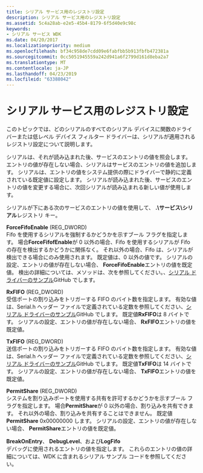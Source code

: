 ```yaml
---
title: シリアル サービス用のレジストリ設定
description: シリアル サービス用のレジストリ設定
ms.assetid: 5c4a28ab-e2e5-45b4-8179-6f5d40e9c98c
keywords:
- シリアル サービス WDK
ms.date: 04/20/2017
ms.localizationpriority: medium
ms.openlocfilehash: bf34c958de7cdd09e6fabfbb5b913fbfb472381a
ms.sourcegitcommit: 0cc5051945559a242d941a6f2799d161d8eba2a7
ms.translationtype: MT
ms.contentlocale: ja-JP
ms.lasthandoff: 04/23/2019
ms.locfileid: "63388042"
---
```

# <a name="registry-settings-for-the-serial-service"></a>シリアル サービス用のレジストリ設定





このトピックでは、どのシリアルのすべてのシリアル デバイスに関数のドライバーまたは低レベル デバイス フィルター ドライバーは、シリアルが適用されるレジストリ設定について説明します。

シリアルは、それが読み込まれた後、サービスのエントリの値を照会します。 エントリの値が存在しない場合、シリアルはサービスのエントリの値を追加します。 シリアルは、エントリの値をシステム提供の際にドライバーで静的に定義されている既定値に設定します。 シリアルが読み込まれた後、サービスのエントリの値を変更する場合に、次回シリアルが読み込まれる新しい値が使用します。

シリアルが下にある次のサービスのエントリの値を使用して、 **.\\サービス\\シリアル**レジストリ キー。

<a href="" id="forcefifoenable--reg-dword-"></a>**ForceFifoEnable** (REG\_DWORD)  
Fifo を使用するシリアルを強制するかどうかを示すブール フラグを指定します。 場合**ForceFifofEnable**が 0 以外の場合、Fifo を使用するシリアルが Fifo の存在を検出するかどうかに関係なく。 それ以外の場合、Fifo は、シリアルが検出できる場合にのみ使用されます。 既定値は、0 以外の値です。 シリアルの設定、エントリの値が存在しない場合、 **ForceFifoEnable**エントリの値を既定値。 検出の詳細については、メソッドは、次を参照してください。、[シリアル ドライバーのサンプル](https://go.microsoft.com/fwlink/p/?LinkId=617962)GitHub でします。

<a href="" id="rxfifo--reg-dword-"></a>**RxFIFO** (REG\_DWORD)  
受信ポートの割り込みをトリガーする FIFO のバイト数を指定します。 有効な値は、Serial.h ヘッダー ファイルで定義されている定数を参照してください、[シリアル ドライバーのサンプル](https://go.microsoft.com/fwlink/p/?LinkId=617962)GitHub でします。 既定値**RxFIFO**は 8 バイトです。 シリアルの設定、エントリの値が存在しない場合、 **RxFIFO**エントリの値を既定値。

<a href="" id="txfifo--reg-dword-"></a>**TxFIFO** (REG\_DWORD)  
送信ポートの割り込みをトリガーする FIFO のバイト数を指定します。 有効な値は、Serial.h ヘッダー ファイルで定義されている定数を参照してください、[シリアル ドライバーのサンプル](https://go.microsoft.com/fwlink/p/?LinkId=617962)GitHub でします。 既定値**TxFIFO**は 14 バイトです。 シリアルの設定、エントリの値が存在しない場合、 **TxFIFO**エントリの値を既定値。

<a href="" id="permitshare--reg-dword-"></a>**PermitShare** (REG\_DWORD)  
システムを割り込みポートを使用する共有を許可するかどうかを示すブール フラグを指定します。 場合**PermitShare**が 0 以外の場合、割り込みを共有できます。 それ以外の場合、割り込みを共有することはできません。 既定値**PermitShare** 0x00000000 します。 シリアルの設定、エントリの値が存在しない場合、 **PermitShare**エントリの値を既定値。

<a href="" id="breakonentry--debuglevel--and-logfifo"></a>**BreakOnEntry**、 **DebugLevel**、および**LogFifo**  
デバッグに使用されるエントリの値を指定します。 これらのエントリの値の詳細については、WDK に含まれるシリアル サンプル コードを参照してください。

 

 




